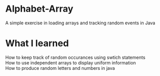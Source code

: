 # Alphabet-Array

A simple exercise in loading arrays and tracking random events in Java


# What I learned 

How to keep track of random occurances using swtich statements <br >
How to use independent arrays to display uniform information <br >
How to produce random letters and numbers in java <br >
